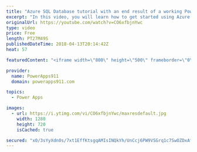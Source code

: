 ```yaml
---
title: "Azure SQL Database tutorial with an end result of a working PowerApps sql app"
excerpt: "In this video, you will learn how to get started using Azure SQL Databases. This video is focused on making sense to technical and non-technical users alike with a focus on getting you productive as quickly as possible.    If you are into PowerApps this is everything you need to know to go from building"
originalUrl: https://youtube.com/watch?v=CO6xfbjnYwc
type: video
price: Free
length: PT27M49S
publishedDateTime: 2018-04-13T20:14:42Z
heat: 57

featuredContent: "<iframe width=\"800\" height=\"500\" frameborder=\"0\" src=\"https://www.youtube.com/embed/CO6xfbjnYwc\" allow=\"accelerometer; autoplay; encrypted-media; gyroscope; picture-in-picture\" allowfullscreen></iframe>"

provider:
  name: PowerApps911
  domain: powerapps911.com

topics:
  - Power Apps

images:
  - url: https://i.ytimg.com/vi/CO6xfbjnYwc/maxresdefault.jpg
    width: 1280
    height: 720
    isCached: true

secured: "x0/3sYyXdn0s/7xt1EffKtsgqAMIsINQkYh/UnCcj6PW9VSGrq1c7SwOZDxAf2H7w3K+a1B62S5AAyfDIKzVCCMZCCFp243aspzxrztUu8Sh4eBZ7ni/Ds+8ux1No8Mhx0vCUb1QUbOhRQECB/qALvxZ4sDa+PI1LlxBBjqwZrb1D1ExPmMSUDMVNTlN3C+BX6EbEJeobYHNkx7/+cWPJsFANQTkki4jRvd5o55ErCN5uuz7XPbA7eMDzMqgSPhz47z5z+zmH+cDTFuxJ9tI7dN2ncxWgWhPs3yregZ+fRYrrzmddRQ+/m3+Um5QOZzEAORPL0c8RbIsfj0D+4+Dk0eCe8RVM2ru99gOvMprBJkztpcpWxDu/R+kwJ0toKOCMTKn+vQNNvDKIst3QOSmiQ1YVweRv+Tqm3HvD/Fmua0=;kEcLg6v1rt08TZTqvAqBCw=="
---
```


